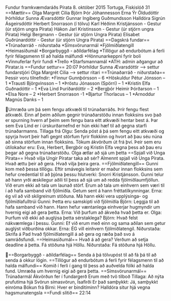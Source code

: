 Fundur framkvæmdaráðs Pírata
8. október 2015
Tortuga, Fiskislóð 31
==Mættir==
Olga Margrét Cilia
Björn Þór Jóhannesson
Erna Ýr Öldudóttir
Þórhildur Sunna Ævarsdóttir
Gunnar Ingiberg Guðmundsson
Halldóra Sigrún Ásgeirsdóttir
Herbert Snorrason (í tölvu)
Karl Héðinn Kristjánsson - Gestur (úr stjórn ungra Pírata)
Hákon Jarl Kristinsson - Gestur (úr stjórn ungra Pírata)
Helgi Bergmann - Gestur (úr stjórn Ungra Pírata)
Elísabet Guðrúnardóttir - Gestur (úr stjórn Ungra Pírata)
==Dagskrá fundar==
*Trúnaðarráð - niðurstaða
*Símsvörunarmál
*Fjölmiðlatengill
*Heimasíðumál
*Borgarbyggð - aðildarfélag
*Tillögur að endurbótum á ferli fyrir félagsmenn til að halda
málfundi
*Hönnunarkeppni fyrir boli
*Vinnuferlar fyrir fundi
*Trello
*Starfsmannamál
*ATH: admin aðgangur að Piratar.is
==Fundur settur==
20:07
Þórhildur Sunna Ævarsdóttir --> settur fundarstjóri
Olga Margrét Cilia --> settur ritari
==Trúnaðarráð - niðurstaða==
Þessir voru tilnefndir:
*Finnur Gunnþórsson – 6
*Höskuldur Pétur Jónsson – 1
*Trausti Björgvinsson – 1
*Þröstu Jónasson (Spörri) – 1
*Kristín Elfa Guðnadóttir – 1
*Eva Lind Þuríðardóttir – 2
*Bergþór Heimir Þórðarson – 1
*Elsa Nore – 2
*Herbert Snorrason -1
*Bjartur Thorlacus – 1
*Arnoddur Magnús Danks – 1

Umræða um þá sem fengu atkvæði til trúnaðarráðs. Þrír fengu flest
atkvæði. Einn af þeim aðilum gegnir trúnaðarstöðu innan flokksins
svo það er spurning hvern af þeim sem fengu bara eitt atkvæði hentar
best á. Þar sem Eva Lind er í úrskurðarnefnd er hún ekki hæf til að
gegna starfi trúnaðarmanns.
Tillaga frá Olgu: Senda póst á þá sem fengu eitt atkvæði og spyrja
hvort þeir hafi gegnt störfum fyrir flokkinn og hvort að þau séu
núna að sinna störfum innan flokksins. Tökum ákvörðum út frá því.
Þeir sem eru útilokaður eru: Eva, Herbert, Bergþór og Kristín Elfa
vegna þess að þau eru þegar að gegna trúnaðarstöðu.
Olga ætlar að sjá um þetta
==Spjall við Unga Pírata==
Hvað vilja Ungir Píratar taka að sér?
Almennt spjall við Unga Pírata. Hvað ættu þeir að gera. Hvað vilja
þeira gera.
==Fjölmiðlatengill==
Gunni kom með þessa tillögu. Eftir smávegis leitanir er maður innan
flokksins sem hefur credential til að þjóna þessu hlutverki: Snorri
Kristjánsson. Gunni telur að hann yrði æskilegur aðili til þess að
sjá um að redda fjölmiðlaumfjöllun.
Við erum ekki að tala um launað störf.
Erum að tala um einhvern sem væri til í að hafa samband við
fjölmiðla. Getum sent á hann fréttatilkynningar.
Erna: ég vil að við skilgreinum stöðuna. Má hann ekki vera
upplýsinga- og fjölmiðlafulltrúi
Gunni: Þetta eru samskipti við fjölmiðla
Björn: Leggja til að hafa samband við hann. Hann hefur væntanlega
einhverjar hugmyndir um hvernig eigi að gera þetta.
Erna: Við þurfum að ákveða hvað þetta er.
Olga: Þurfum við ekki að auglýsa þetta sérstaklega?
Björn: Hvað felst nákvæmlega í þessu.
Gunni: Ef við erum með einn og sama aðilan sem getur auglýst
viðburðina okkar.
Erna: ÉG vill einhvern fjölmiðlatengil.
Niðurstaða: Skrifa á Pad hvað fjölmiðlatengill á að gera og ræða það
svo á samráðsfundi.
==Heimasíðumál==
Hvað á að gera?
Verðum að setja deadline á þetta.
Fá stöðuna hjá Höllu.
Niðurstaða: Fá stöðuna hjá Höllu.

==Borgarbyggð - aðildarfélag==
Senda á þá tölvupóst til að fá þá til að senda á okkur lögin.
==Tillögur að endurbótum á ferli fyrir félagsmenn til að halda
málfundi==
Komið í ferli í gang til þess að auðvelda fólki að halda fund.
Umræða um hvernig eigi að gera þetta.
==Símsvörunarmál==
Trúnaðarmál
Ákvörðun fer í fundargerð
Erum með tvö tilboð
Tillaga: Að nýta prufutíma hjá Svörun símasvörun, Ísafirði
Er það samþykkt: Já, samþykkt einróma
Bókun frá Birni: Hver er binditíminn?
Halldóra situr hjá vegna hagsmunatengsla
==Fundi slitið==
22:14

